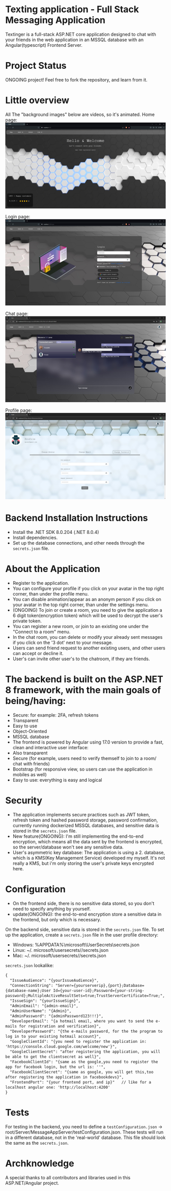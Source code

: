 # Texting application - Full Stack Messaging Application

Textinger is a full-stack ASP.NET core application designed to chat with your friends in the web application in an MSSQL database with an Angular(typescript) Frontend Server.

# Project Status
ONGOING project!
Feel free to fork the repository, and learn from it.

# Little overview 
All The "background images" below are videos, so it's animated.
  Home page:
  ![Home page](https://github.com/Fonxy666/texting-application/blob/main/GithubImages/home_page_logout.jpg)

  Login page:
  ![Login page](https://github.com/Fonxy666/texting-application/blob/main/GithubImages/login_page.jpg)

  Chat page:
  ![chat page](https://github.com/Fonxy666/texting-application/blob/main/GithubImages/chat_page.jpg)

  Profile page:
  ![profile page](https://github.com/Fonxy666/texting-application/blob/main/GithubImages/profile_page.jpg)

# Backend Installation Instructions
- Install the .NET SDK 8.0.204 (.NET 8.0.4)
- Install dependencies.
- Set up the database connections, and other needs through the `secrets.json` file.

# About the Application
- Register to the application.
- You can configure your profile if you click on your avatar in the top right corner, than under the profile menu.
- You can disable animation/appear as an anonym person if you click on your avatar in the top right corner, than under the settings menu.
- (ONGOING) To join or create a room, you need to give the application a 6 digit token(encryption token) which will be used to decrypt the user's private token.
- You can register a new room, or join to an existing one under the "Connect to a room" menu.
- In the chat room, you can delete or modify your already sent messages if you click on the '3 dot' next to your message.
- Users can send friend request to another existing users, and other users can accept or decline it.
- User's can invite other user's to the chatroom, if they are friends.

# The backend is built on the ASP.NET 8 framework, with the main goals of being/having:
- Secure: for example: 2FA, refresh tokens
- Transparent
- Easy to use
- Object-Oriented
- MSSQL database
- The frontend is powered by Angular using 17.0 version to provide a fast, clean and interactive user interface:
- Also transparent
- Secure (for example, users need to verify themself to join to a room/ chat with friends)
- Bootstrap (for responsive view, so users can use the application in mobiles as well)
- Easy to use: everything is easy and logical

# Security
- The application implements secure practices such as JWT token, refresh token and hashed password storage, password confirmation, currently running dockerized MSSQL databases, and sensitive data is stored in the `secrets.json` file.
- New feature(ONGOING): I'm still implementing the end-to-end encryption, which means all the data sent by the frontend is encrypted, so the server/database won't see any sensitive data.
- User's asymmetric key database: The application is using a 2. database, which is a KMS(Key Management Service) developed my myself. It's not really a KMS, but i'm only storing the user's private keys encrypted here.

# Configuration
- On the frontend side, there is no sensitive data stored, so you don't need to specify anything by yourself.
- update(ONGOING): the end-to-end encryption store a sensitive data in the frontend, but only which is necessary. 

On the backend side, sensitive data is stored in the `secrets.json` file. To set up the application, create a `secrets.json` file in the user profile directory:
- Windows: %APPDATA%\microsoft\UserSecrets<userSecretsId>\secrets.json
- Linux: ~/. microsoft/usersecrets//secrets.json
- Mac: ~/. microsoft/usersecrets//secrets.json

`secrets.json` lookalike:
```
{
  "IssueAudience": "{yourIssueAudience}",
  "ConnectionString": "Server={yourserverip},{port};Database={database-name};User Id={your-user-id};Password={your-string-password};MultipleActiveResultSets=true;TrustServerCertificate=True;",
  "IssueSign": "{yourIssueSign}",
  "AdminEmail": "{admin-email}",
  "AdminUserName": "{Admin}",
  "AdminPassword": "{adminPassword123!!!}",
  "DeveloperEmail": "{a hotmail email, where you want to send the e-mails for registration and verification}",
  "DeveloperPassword": "{the e-mails password, for the the program to log in to your existing hotmail account}",
  "GoogleClientId": "{you need to register the application in: 'https://console.cloud.google.com/welcome/new'}",
  "GoogleClientSecret": "after registering the application, you will be able to get the clientsecret as well}",
  "FacebookClientId": "{same as the google,you need to register the app for facebook login, but the url is: ''",
  "FacebookClientSecret": "{same as google, you will get this,too after registering the application in facebookdevs}",
  "FrontendPort": "{your frontend port, and ip}"   // like for a localhost angular one: 'http://localhost:4200'
}
```

# Tests
  For testing in the backend, you need to define a `testConfiguration.json` -> root/Server/MessageAppServer/testConfiguration.json. These tests will run in a different database, not in the 'real-world' database. This file should look the same as the `secrets.json`.

# Archknowledge
  A special thanks to all contributors and libraries used in this ASP.NET/Angular project.
